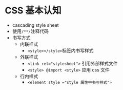 # CSS 基本认知

- cascading style sheet
- 使用`/**/`注释代码
- 书写方式
   - 内联样式
      - `<style></style>`标签内书写样式
   - 外联样式
      - `<link rel="stylesheet">` 引用外部样式文件
      - `<style> @import <style>` 应用 css 文件
   - 行内样式
      - `<element style ="style 属性中书写样式">`
